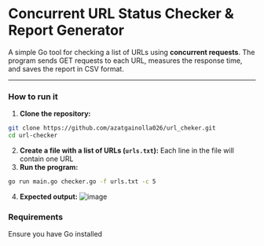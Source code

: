 #  Concurrent URL Status Checker & Report Generator

A simple Go tool for checking a list of URLs using **concurrent requests**. The program sends GET requests to each URL, measures the response time, and saves the report in CSV format.

---

###  How to run it

1. **Clone the repository:**

```bash
git clone https://github.com/azatgainolla026/url_cheker.git
cd url-checker
```
2. **Create a file with a list of URLs (`urls.txt`):**
 Each line in the file will contain one URL
3. **Run the program:**
```bash
go run main.go checker.go -f urls.txt -c 5
```
4. **Expected output:**
![image](https://github.com/user-attachments/assets/b5a5fcc4-4c1b-48e4-a193-2d038dfa53f7)

### Requirements
Ensure you have Go installed 

